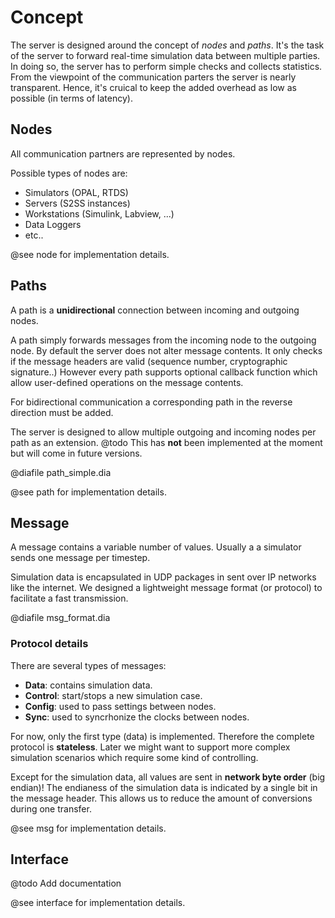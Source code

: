 # Concept

The server is designed around the concept of _nodes_ and _paths_.
It's the task of the server to forward real-time simulation data between multiple parties.
In doing so, the server has to perform simple checks and collects statistics.
From the viewpoint of the communication parters the server is nearly transparent.
Hence, it's cruical to keep the added overhead as low as possible (in terms of latency).

## Nodes

All communication partners are represented by nodes.

Possible types of nodes are:
  * Simulators (OPAL, RTDS)
  * Servers (S2SS instances)
  * Workstations (Simulink, Labview, ...)
  * Data Loggers
  * etc..

@see node for implementation details.

## Paths

A path is a **unidirectional** connection between incoming and outgoing nodes.

A path simply forwards messages from the incoming node to the outgoing node.
By default the server does not alter message contents.
It only checks if the message headers are valid (sequence number, cryptographic signature..)
However every path supports optional callback function which allow user-defined operations on the message contents.

For bidirectional communication a corresponding path in the reverse direction must be added.

The server is designed to allow multiple outgoing and incoming nodes per path as an extension.
@todo This has **not** been implemented at the moment but will come in future versions.

@diafile path_simple.dia

@see path for implementation details.

## Message

A message contains a variable number of values.
Usually a a simulator sends one message per timestep.

Simulation data is encapsulated in UDP packages in sent over IP networks like the internet.
We designed a lightweight message format (or protocol) to facilitate a fast transmission.

@diafile msg_format.dia

### Protocol details

There are several types of messages:

  * **Data**: contains simulation data.
  * **Control**: start/stops a new simulation case.
  * **Config**: used to pass settings between nodes.
  * **Sync**: used to syncrhonize the clocks between nodes.

For now, only the first type (data) is implemented.
Therefore the complete protocol is **stateless**.
Later we might want to support more complex simulation scenarios which require some kind of controlling.

Except for the simulation data, all values are sent in **network byte order** (big endian)!
The endianess of the simulation data is indicated by a single bit in the message header.
This allows us to reduce the amount of conversions during one transfer.

@see msg for implementation details.

## Interface

@todo Add documentation

@see interface for implementation details.

